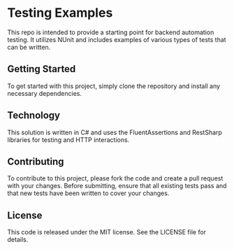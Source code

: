 # Testing Examples

This repo is intended to provide a starting point for backend automation testing. It utilizes NUnit and includes examples of various types of tests that can be written. 

## Getting Started

To get started with this project, simply clone the repository and install any necessary dependencies. 

## Technology

This solution is written in C# and uses the FluentAssertions and RestSharp libraries for testing and HTTP interactions.

## Contributing

To contribute to this project, please fork the code and create a pull request with your changes. Before submitting, ensure that all existing tests pass and that new tests have been written to cover your changes.

## License

This code is released under the MIT license. See the LICENSE file for details.
